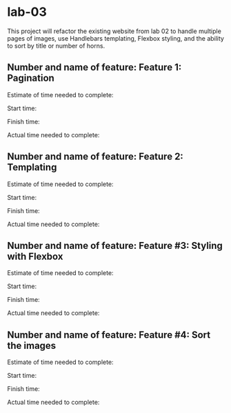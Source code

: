# lab-03

This project will refactor the existing website from lab 02 to handle multiple pages of images, use Handlebars templating, Flexbox styling, and the ability to sort by title or number of horns.


## Number and name of feature: Feature 1: Pagination

Estimate of time needed to complete: 

Start time: 

Finish time: 

Actual time needed to complete: 


## Number and name of feature: Feature 2: Templating

Estimate of time needed to complete: 

Start time: 

Finish time: 

Actual time needed to complete: 


## Number and name of feature: Feature #3: Styling with Flexbox

Estimate of time needed to complete: 

Start time: 

Finish time: 

Actual time needed to complete: 


## Number and name of feature: Feature #4: Sort the images

Estimate of time needed to complete: 

Start time: 

Finish time: 

Actual time needed to complete: 
